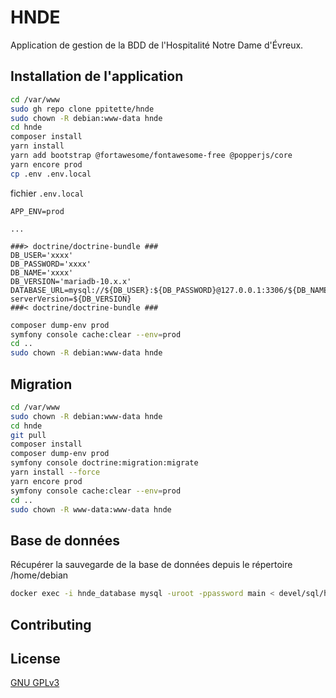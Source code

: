 # HNDE

Application de gestion de la BDD de l'Hospitalité Notre Dame d'Évreux.

## Installation de l'application

```bash
cd /var/www
sudo gh repo clone ppitette/hnde
sudo chown -R debian:www-data hnde
cd hnde
composer install
yarn install
yarn add bootstrap @fortawesome/fontawesome-free @popperjs/core
yarn encore prod
cp .env .env.local
```

fichier `.env.local`

```env
APP_ENV=prod

...

###> doctrine/doctrine-bundle ###
DB_USER='xxxx'
DB_PASSWORD='xxxx'
DB_NAME='xxxx'
DB_VERSION='mariadb-10.x.x'
DATABASE_URL=mysql://${DB_USER}:${DB_PASSWORD}@127.0.0.1:3306/${DB_NAME}?serverVersion=${DB_VERSION}
###< doctrine/doctrine-bundle ###
```

```bash
composer dump-env prod
symfony console cache:clear --env=prod
cd ..
sudo chown -R debian:www-data hnde
```

## Migration

```bash
cd /var/www
sudo chown -R debian:www-data hnde
cd hnde
git pull
composer install
composer dump-env prod
symfony console doctrine:migration:migrate
yarn install --force
yarn encore prod
symfony console cache:clear --env=prod
cd ..
sudo chown -R www-data:www-data hnde
```

## Base de données

Récupérer la sauvegarde de la base de données depuis le répertoire /home/debian

```bash
docker exec -i hnde_database mysql -uroot -ppassword main < devel/sql/hnde_database_sav.sql
```

## Contributing

## License
[GNU GPLv3](https://choosealicense.com/licenses/gpl-3.0/)
